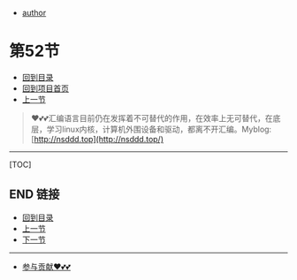 + [author](https://github.com/3293172751)
# 第52节
+ [回到目录](../README.md)
+ [回到项目首页](../../README.md)
+ [上一节](51.md)
> ❤️💕💕汇编语言目前仍在发挥着不可替代的作用，在效率上无可替代，在底层，学习linux内核，计算机外围设备和驱动，都离不开汇编。Myblog:[http://nsddd.top](http://nsddd.top/)
---
[TOC]





## END 链接
+ [回到目录](../README.md)
+ [上一节](51.md)
+ [下一节](53.md)
---
+ [参与贡献❤️💕💕](https://github.com/3293172751/Block_Chain/blob/master/Git/git-contributor.md)